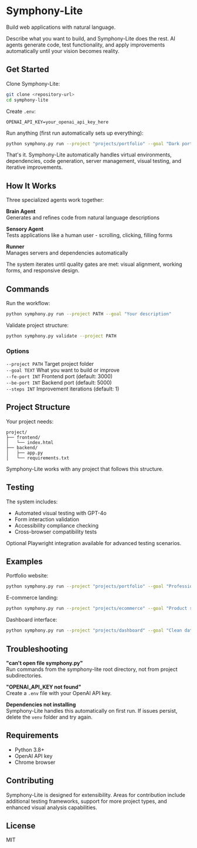 # Symphony-Lite

Build web applications with natural language.

Describe what you want to build, and Symphony-Lite does the rest. AI agents generate code, test functionality, and apply improvements automatically until your vision becomes reality.

## Get Started

Clone Symphony-Lite:

```bash
git clone <repository-url>
cd symphony-lite
```

Create `.env`:
```env
OPENAI_API_KEY=your_openai_api_key_here
```

Run anything (first run automatically sets up everything):

```bash
python symphony.py run --project "projects/portfolio" --goal "Dark portfolio with contact form"
```

That's it. Symphony-Lite automatically handles virtual environments, dependencies, code generation, server management, visual testing, and iterative improvements.

## How It Works

Three specialized agents work together:

**Brain Agent**  
Generates and refines code from natural language descriptions

**Sensory Agent**  
Tests applications like a human user - scrolling, clicking, filling forms

**Runner**  
Manages servers and dependencies automatically

The system iterates until quality gates are met: visual alignment, working forms, and responsive design.

## Commands

Run the workflow:
```bash
python symphony.py run --project PATH --goal "Your description"
```

Validate project structure:
```bash
python symphony.py validate --project PATH
```

### Options

`--project PATH` Target project folder  
`--goal TEXT` What you want to build or improve  
`--fe-port INT` Frontend port (default: 3000)  
`--be-port INT` Backend port (default: 5000)  
`--steps INT` Improvement iterations (default: 1)

## Project Structure

Your project needs:

```
project/
├── frontend/
│   └── index.html
├── backend/
│   ├── app.py
│   └── requirements.txt
```

Symphony-Lite works with any project that follows this structure.

## Testing

The system includes:

- Automated visual testing with GPT-4o
- Form interaction validation  
- Accessibility compliance checking
- Cross-browser compatibility tests

Optional Playwright integration available for advanced testing scenarios.

## Examples

Portfolio website:
```bash
python symphony.py run --project "projects/portfolio" --goal "Professional dark theme with project grid"
```

E-commerce landing:
```bash
python symphony.py run --project "projects/ecommerce" --goal "Product showcase with newsletter signup"
```

Dashboard interface:
```bash
python symphony.py run --project "projects/dashboard" --goal "Clean data dashboard with responsive tables"
```

## Troubleshooting

**"can't open file symphony.py"**  
Run commands from the symphony-lite root directory, not from project subdirectories.

**"OPENAI_API_KEY not found"**  
Create a `.env` file with your OpenAI API key.

**Dependencies not installing**  
Symphony-Lite handles this automatically on first run. If issues persist, delete the `venv` folder and try again.

## Requirements

- Python 3.8+
- OpenAI API key
- Chrome browser

## Contributing

Symphony-Lite is designed for extensibility. Areas for contribution include additional testing frameworks, support for more project types, and enhanced visual analysis capabilities.

## License

MIT
